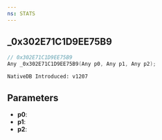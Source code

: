 ```yaml
---
ns: STATS
---
```

## _0x302E71C1D9EE75B9

```c
// 0x302E71C1D9EE75B9
Any _0x302E71C1D9EE75B9(Any p0, Any p1, Any p2);
```

```
NativeDB Introduced: v1207
```

## Parameters
* **p0**:
* **p1**:
* **p2**:
